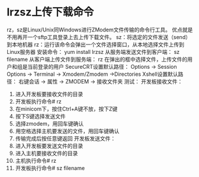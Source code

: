 # lrzsz上传下载命令

rz，sz是Linux/Unix同Windows进行ZModem文件传输的命令行工具。
优点就是不用再开一个sftp工具登录上去上传下载文件。
sz：将选定的文件发送（send）到本地机器
rz：运行该命令会弹出一个文件选择窗口，从本地选择文件上传到Linux服务器
安装命令：
yum install lrzsz
从服务端发送文件到客户端：
sz filename
从客户端上传文件到服务端：
rz
在弹出的框中选择文件，上传文件的用户和组是当前登录的用户
SecureCRT设置默认路径：
Options -> Session Options -> Terminal -> Xmodem/Zmodem ->Directories
Xshell设置默认路径：
右键会话 -> 属性 -> ZMODEM -> 接收文件夹
测试：
开发板接收文件：
1. 进入开发板要接收文件的目录
2. 开发板执行命令# rz
3. 在minicom下，按住Ctrl+A键不放，按下Z键
4. 按下S键选择发送文件
5. 选择zmodem，用回车键确认
6. 用空格选择主机要发送的文件，用回车键确认
7. 传输完成后按任意键返回
开发板发送文件：
1. 进入开发板要发送文件的目录
2. 进入主机要接收文件的目录
2. 主机执行命令# rz
3. 开发板执行命令# sz filename

